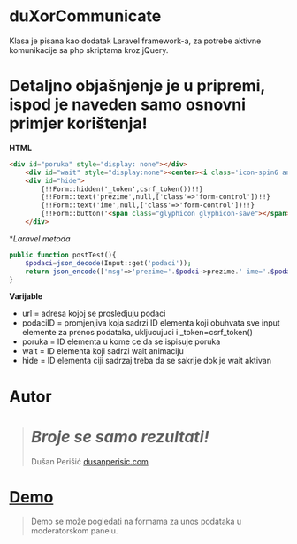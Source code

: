# duXorCommunicate


Klasa je pisana kao dodatak Laravel framework-a, za potrebe aktivne komunikacije sa php skriptama kroz jQuery.

# Detaljno objašnjenje je u pripremi, ispod je naveden samo osnovni primjer korištenja!

**HTML**  

```html
<div id="poruka" style="display: none"></div>
	<div id="wait" style="display:none"><center><i class='icon-spin6 animate-spin' style="font-size: 350%"></i></center></div>
	<div id="hide">
		{!!Form::hidden('_token',csrf_token())!!}
		{!!Form::text('prezime',null,['class'=>'form-control'])!!}
		{!!Form::text('ime',null,['class'=>'form-control'])!!}
		{!!Form::button('<span class="glyphicon glyphicon-save"></span> Sačuvaj',['class'=>'btn btn-lg btn-primary','onclick'=>'duXorCommunicate.posalji("/url","podaciID","poruka","wait","hide")'])!!}
	</div>
```
**Laravel metoda*
```php
public function postTest(){
	$podaci=json_decode(Input::get('podaci'));
	return json_encode(['msg'=>'prezime='.$podci->prezime.' ime='.$podaci->ime,'check'=>1]);
}
```
**Varijable**
 * url = adresa kojoj se prosledjuju podaci
 * podaciID = promjenjiva koja sadrzi ID elementa koji obuhvata sve input elemente za prenos podataka, ukljucujuci i _token=csrf_token()
 * poruka = ID elementa u kome ce da se ispisuje poruka
 * wait = ID elementa koji sadrzi wait animaciju
 * hide = ID elementa ciji sadrzaj treba da se sakrije dok je wait aktivan

# Autor

> # *Broje se samo rezultati!*
> Dušan Perišić
> [dusanperisic.com](https://dusanperisic.com) 

# [Demo](https://test.najsmestaj.com) 

> Demo se može pogledati na formama za unos podataka u moderatorskom panelu.
